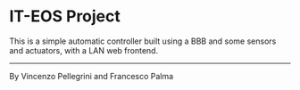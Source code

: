# IT-EOS Project
This is a simple automatic controller built using a BBB and some sensors and actuators, with a LAN web frontend.

---
By Vincenzo Pellegrini and Francesco Palma
